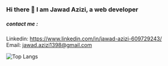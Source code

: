 ### Hi there 👋 I am Jawad Azizi, a web developer
##### contact me :
Linkedin: https://www.linkedin.com/in/jawad-azizi-609729243/<br>
Email: jawad.azizi1398@gmail.com

<!-- ![Anurag's GitHub stats](https://github-readme-stats.vercel.app/api?username=JawadAzizi&show_icons=true&theme=radical) -->

![Top Langs](https://github-readme-stats.vercel.app/api/top-langs/?username=JawadAzizi&layout=compact&theme=radical)

<!--
**JawadAzizi/JawadAzizi** is a ✨ _special_ ✨ repository because its `README.md` (this file) appears on your GitHub profile.

Here are some ideas to get you started:

- 🔭 I’m currently working on ...
- 🌱 I’m currently learning ...
- 👯 I’m looking to collaborate on ...
- 🤔 I’m looking for help with ...
- 💬 Ask me about ...
- 📫 How to reach me: ...
- 😄 Pronouns: ...
- ⚡ Fun fact: ...
-->
